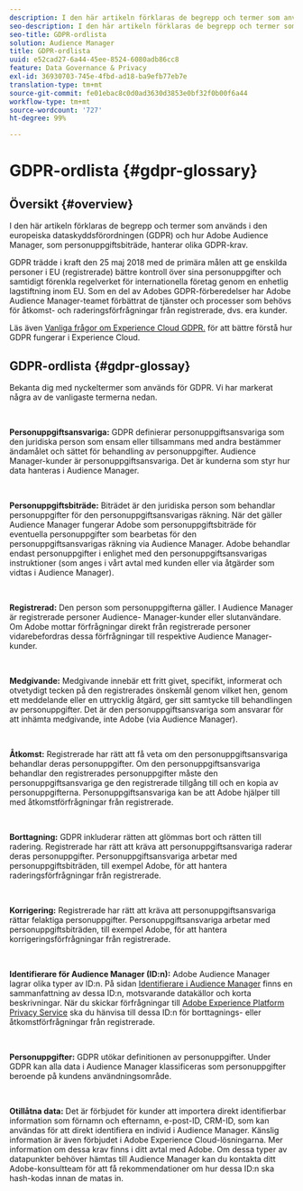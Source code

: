 ```yaml
---
description: I den här artikeln förklaras de begrepp och termer som används i den europeiska dataskyddsförordningen (GDPR) och hur Adobe Audience Manager, som personuppgiftsbiträde, hanterar olika GDPR-krav.
seo-description: I den här artikeln förklaras de begrepp och termer som används i den europeiska dataskyddsförordningen (GDPR) och hur Adobe Audience Manager, som personuppgiftsbiträde, hanterar olika GDPR-krav.
seo-title: GDPR-ordlista
solution: Audience Manager
title: GDPR-ordlista
uuid: e52cad27-6a44-45ee-8524-6080adb86cc8
feature: Data Governance & Privacy
exl-id: 36930703-745e-4fbd-ad18-ba9efb77eb7e
translation-type: tm+mt
source-git-commit: fe01ebac8c0d0ad3630d3853e0bf32f0b00f6a44
workflow-type: tm+mt
source-wordcount: '727'
ht-degree: 99%

---
```


# GDPR-ordlista {#gdpr-glossary}

## Översikt {#overview}

I den här artikeln förklaras de begrepp och termer som används i den europeiska dataskyddsförordningen (GDPR) och hur Adobe Audience Manager, som personuppgiftsbiträde, hanterar olika GDPR-krav.

GDPR trädde i kraft den 25 maj 2018 med de primära målen att ge enskilda personer i EU (registrerade) bättre kontroll över sina personuppgifter och samtidigt förenkla regelverket för internationella företag genom en enhetlig lagstiftning inom EU. Som en del av Adobes GDPR-förberedelser har Adobe Audience Manager-teamet förbättrat de tjänster och processer som behövs för åtkomst- och raderingsförfrågningar från registrerade, dvs. era kunder.

Läs även [Vanliga frågor om Experience Cloud GDPR.](https://docs.adobe.com/content/help/sv-SE/experience-platform/privacy/home.html#!api-specification/markdown/narrative/gdpr/gdpr-faq.md) för att bättre förstå hur GDPR fungerar i Experience Cloud.

## GDPR-ordlista {#gdpr-glossay}

Bekanta dig med nyckeltermer som används för GDPR. Vi har markerat några av de vanligaste termerna nedan.

 

**Personuppgiftsansvariga:** GDPR definierar personuppgiftsansvariga som den juridiska person som ensam eller tillsammans med andra bestämmer ändamålet och sättet för behandling av personuppgifter. Audience Manager-kunder är personuppgiftsansvariga. Det är kunderna som styr hur data hanteras i Audience Manager.

 

**Personuppgiftsbiträde:** Biträdet är den juridiska person som behandlar personuppgifter för den personuppgiftsansvarigas räkning. När det gäller Audience Manager fungerar Adobe som personuppgiftsbiträde för eventuella personuppgifter som bearbetas för den personuppgiftsansvarigas räkning via Audience Manager. Adobe behandlar endast personuppgifter i enlighet med den personuppgiftsansvarigas instruktioner (som anges i vårt avtal med kunden eller via åtgärder som vidtas i Audience Manager).

 

**Registrerad:** Den person som personuppgifterna gäller. I Audience Manager är registrerade personer Audience- Manager-kunder eller slutanvändare. Om Adobe mottar förfrågningar direkt från registrerade personer vidarebefordras dessa förfrågningar till respektive Audience Manager-kunder.

 

**Medgivande:** Medgivande innebär ett fritt givet, specifikt, informerat och otvetydigt tecken på den registrerades önskemål genom vilket hen, genom ett meddelande eller en uttrycklig åtgärd, ger sitt samtycke till behandlingen av personuppgifter. Det är den personuppgiftsansvariga som ansvarar för att inhämta medgivande, inte Adobe (via Audience Manager).

 

**Åtkomst:** Registrerade har rätt att få veta om den personuppgiftsansvariga behandlar deras personuppgifter. Om den personuppgiftsansvariga behandlar den registrerades personuppgifter måste den personuppgiftsansvariga ge den registrerade tillgång till och en kopia av personuppgifterna. Personuppgiftsansvariga kan be att Adobe hjälper till med åtkomstförfrågningar från registrerade.

 

**Borttagning:** GDPR inkluderar rätten att glömmas bort och rätten till radering. Registrerade har rätt att kräva att personuppgiftsansvariga raderar deras personuppgifter. Personuppgiftsansvariga arbetar med personuppgiftsbiträden, till exempel Adobe, för att hantera raderingsförfrågningar från registrerade.

 

**Korrigering:** Registrerade har rätt att kräva att personuppgiftsansvariga rättar felaktiga personuppgifter. Personuppgiftsansvariga arbetar med personuppgiftsbiträden, till exempel Adobe, för att hantera korrigeringsförfrågningar från registrerade.

 

**Identifierare för Audience Manager (ID:n):** Adobe Audience Manager lagrar olika typer av ID:n. På sidan [Identifierare i Audience Manager](data-privacy-ids.md) finns en sammanfattning av dessa ID:n, motsvarande datakällor och korta beskrivningar. När du skickar förfrågningar till [Adobe Experience Platform Privacy Service](https://docs.adobe.com/content/help/sv-SE/experience-platform/privacy/home.html) ska du hänvisa till dessa ID:n för borttagnings- eller åtkomstförfrågningar från registrerade.

 

**Personuppgifter:** GDPR utökar definitionen av personuppgifter. Under GDPR kan alla data i Audience Manager klassificeras som personuppgifter beroende på kundens användningsområde.

 

**Otillåtna data:** Det är förbjudet för kunder att importera direkt identifierbar information som förnamn och efternamn, e-post-ID, CRM-ID, som kan användas för att direkt identifiera en individ i Audience Manager. Känslig information är även förbjudet i Adobe Experience Cloud-lösningarna. Mer information om dessa krav finns i ditt avtal med Adobe. Om dessa typer av datapunkter behöver hämtas till Audience Manager kan du kontakta ditt Adobe-konsultteam för att få rekommendationer om hur dessa ID:n ska hash-kodas innan de matas in.
